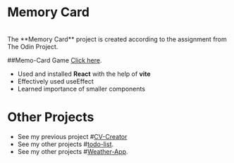 # Memory Card

<br>
The **Memory Card** project is created according to the assignment from The Odin Project.
<br>

##Memo-Card Game [Click here](https://memory-card-f3j.pages.dev/).

- Used and installed **React** with the help of **vite**
- Effectively used useEffect
- Learned importance of smaller components

# Other Projects

- See my previous project #[CV-Creator](https://github.com/samir-ahajin/cv-creator)<br>
- See my other projects #[todo-list](https://github.com/samir-ahajin/todo-list).<br>
- See my other projects #[Weather-App](https://github.com/samir-ahajin/weather-app).

